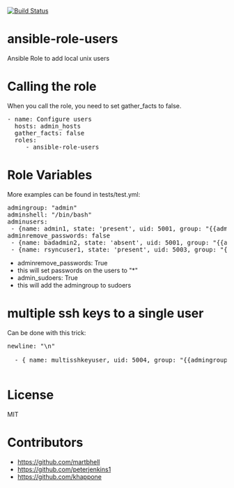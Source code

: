 [![Build Status](https://travis-ci.org/CSC-IT-Center-for-Science/ansible-role-users.svg)](https://travis-ci.org/CSC-IT-Center-for-Science/ansible-role-users)
# ansible-role-users
Ansible Role to add local unix users

# Calling the role

When you call the role, you need to set gather_facts to false.

<pre>
- name: Configure users
  hosts: admin_hosts
  gather_facts: false
  roles:
     - ansible-role-users
</pre>

# Role Variables

More examples can be found in tests/test.yml:
<pre>
admingroup: "admin"
adminshell: "/bin/bash"
adminusers:
 - {name: admin1, state: 'present', uid: 5001, group: "{{admingroup}}", shell: "{{adminshell}}", pubkey: "ssh-rsa KEY admin1@example.com" }
adminremove_passwords: false
 - {name: badadmin2, state: 'absent', uid: 5001, group: "{{admingroup}}", shell: "{{adminshell}}", pubkey: "ssh-rsa KEY badadmin2@example.com" }
 - {name: rsyncuser1, state: 'present', uid: 5003, group: "{{admingroup}}", shell: "{{adminshell}}", pubkey: "ssh-rsa KEY rsync1@example.com", options: 'command="/usr/local/bin/rrsync /allow/rrsync/here/directory",no-agent-forwarding,no-port-forwarding,no-pty,no-user-rc,no-X11-forwarding' }
</pre>

 - adminremove_passwords: True
  - this will set passwords on the users to "\*"
 - admin_sudoers: True
  - this will add the admingroup to sudoers

# multiple ssh keys to a single user

Can be done with this trick:
<pre>
newline: "\n"

  - { name: multisshkeyuser, uid: 5004, group: "{{admingroup}}", groups: "agroup,bgroup", state: "present", shell: "{{adminshell}}", pubkey: "ssh-rsa KEY1 {{ newline }} ssh-rsa KEY2 {{ newline }} ssh-rsa KEY3" }

</pre>

# License

MIT

# Contributors

 - https://github.com/martbhell
 - https://github.com/peterjenkins1
 - https://github.com/khappone
